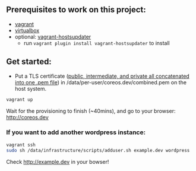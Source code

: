 ## Prerequisites to work on this project:
- [vagrant](http://www.vagrantup.com/)
- [virtualbox](https://www.virtualbox.org/)
- optional: [vagrant-hostsupdater](https://github.com/cogitatio/vagrant-hostsupdater)
  - run `vagrant plugin install vagrant-hostsupdater` to install

## Get started:
- Put a TLS certificate ([public, intermediate, and private all concatenated into one .pem file](https://www.digitalocean.com/community/tutorials/how-to-implement-ssl-termination-with-haproxy-on-ubuntu-14-04)) in /data/per-user/coreos.dev/combined.pem on the host system.

```bash
vagrant up
```

Wait for the provisioning to finish (~40mins), and go to your browser: http://coreos.dev

### If you want to add another wordpress instance:
```bash
vagrant ssh
sudo sh /data/infrastructure/scripts/adduser.sh example.dev wordpress
```
Check http://example.dev in your bowser!
